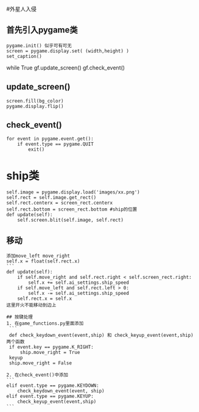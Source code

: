 #外星人入侵

## 首先引入pygame类
    pygame.init() 似乎可有可无
    screen = pygame.display.set( (width,height) )
    set_caption()

while True
    gf.update_screen()
    gf.check_event()

## update_screen()
    screen.fill(bg_color)
    pygame.display.flip()

## check_event()
    for event in pygame.event.get():
        if event.type == pygame.QUIT
            exit()

# ship类
    self.image = pygame.display.load('images/xx.png')
    self.rect = self.image.get_rect()
    self.rect.centerx = screen_rect.centerx
    self.rect.bottom = screen_rect.bottom #ship的位置
    def update(self):
        self.screen.blit(self.image, self.rect)

## 移动
    添加move_left move_right
    self.x = float(self.rect.x)
    ```
    def update(self):
        if self.move_right and self.rect.right < self.screen_rect.right:
            self.x += self.ai_settings.ship_speed
        if self.move_left and self.rect.left > 0:
            self.x -= self.ai_settings.ship_speed
        self.rect.x = self.x
    这里开火不能移动到边上
   ```
## 按键处理
   1. 在game_functions.py里面添加
    ```
    def check_keydown_event(event,ship) 和 check_keyup_event(event,ship) 两个函数
    if event.key == pygame.K_RIGHT:
        ship.move_right = True
    keyup
    ship.move_right = False

```
    2. 在check_event()中添加
    ```
    elif event.type == pygame.KEYDOWN:
        check_keydown_event(event, ship)
    elif event.type == pygame.KEYUP:
        check_keyup_event(event,ship)
    ```